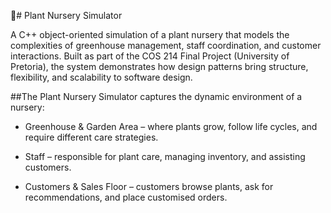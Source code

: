  🌱# Plant Nursery Simulator

A C++ object-oriented simulation of a plant nursery that models the complexities of greenhouse management, staff coordination, and customer interactions. Built as part of the COS 214 Final Project (University of Pretoria), the system demonstrates how design patterns bring structure, flexibility, and scalability to software design.

##The Plant Nursery Simulator captures the dynamic environment of a nursery:

* Greenhouse & Garden Area – where plants grow, follow life cycles, and require different care strategies.

* Staff – responsible for plant care, managing inventory, and assisting customers.

* Customers & Sales Floor – customers browse plants, ask for recommendations, and place customised orders.
